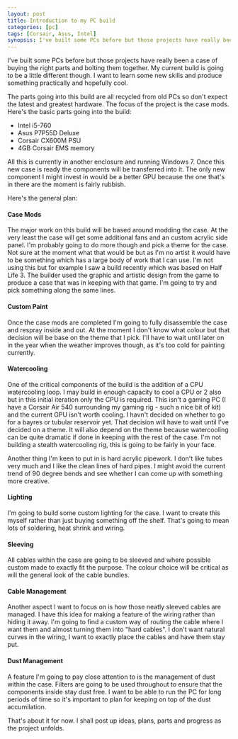 ```yaml
---
layout: post
title: Introduction to my PC build
categories: [pc]
tags: [Corsair, Asus, Intel]
synopsis: I've built some PCs before but those projects have really been a case of buying the right parts and bolting them together. My current build is going to be a little different though. I want to learn some new skills and produce something practically and hopefully cool.
---
```

I've built some PCs before but those projects have really been a case of buying the right parts and bolting them together. My current build is going to be a little different though. I want to learn some new skills and produce something practically and hopefully cool.

The parts going into this build are all recycled from old PCs so don't expect the latest and greatest hardware. The focus of the project is the case mods. Here's the basic parts going into the build:

* Intel i5-760
* Asus P7P55D Deluxe
* Corsair CX600M PSU
* 4GB Corsair EMS memory

All this is currently in another enclosure and running Windows 7. Once this new case is ready the components will be transferred into it. The only new component I might invest in would be a better GPU because the one that's in there are the moment is fairly rubbish.

Here's the general plan:

#### Case Mods
The major work on this build will be based around modding the case. At the very least the case will get some additional fans and an custom acrylic side panel. I'm probably going to do more though and pick a theme for the case. Not sure at the moment what that would be but as I'm no artist it would have to be something which has a large body of work that I can use. I'm not using this but for example I saw a build recently which was based on Half Life 3. The builder used the graphic and artistic design from the game to produce a case that was in keeping with that game. I'm going to try and pick something along the same lines.

#### Custom Paint
Once the case mods are completed I'm going to fully disassemble the case and respray inside and out. At the moment I don't know what colour but that decision will be base on the theme that I pick. I'll have to wait until later on in the year when the weather improves though, as it's too cold for painting currently.

#### Watercooling
One of the critical components of the build is the addition of a CPU watercooling loop. I may build in enough capacity to cool a CPU or 2 also but in this initial iteration only the CPU is required. This isn't a gaming PC (I have a Corsair Air 540 surrounding my gaming rig - such a nice bit of kit) and the current GPU isn't worth cooling. I havn't decided on whether to go for a bayres or tubular reservoir yet. That decision will have to wait until I've decided on a theme. It will also depend on the theme because watercooling can be quite dramatic if done in keeping with the rest of the case. I'm not building a stealth watercooling rig, this is going to be fairly in your face.

Another thing I'm keen to put in is hard acrylic pipework. I don't like tubes very much and I like the clean lines of hard pipes. I might avoid the current trend of 90 degree bends and see whether I can come up with something more creative.

#### Lighting
I'm going to build some custom lighting for the case. I want to create this myself rather than just buying something off the shelf. That's going to mean lots of soldering, heat shrink and wiring.

#### Sleeving
All cables within the case are going to be sleeved and where possible custom made to exactly fit the purpose. The colour choice will be critical as will the general look of the cable bundles.

#### Cable Management
Another aspect I want to focus on is how those neatly sleeved cables are managed. I have this idea for making a feature of the wiring rather than hiding it away. I'm going to find a custom way of routing the cable where I want them and almost turning them into "hard cables". I don't want natural curves in the wiring, I want to exactly place the cables and have them stay put.

#### Dust Management
A feature I'm going to pay close attention to is the management of dust within the case. Filters are going to be used throughout to ensure that the components inside stay dust free. I want to be able to run the PC for long periods of time so it's important to plan for keeping on top of the dust accumilation.

That's about it for now. I shall post up ideas, plans, parts and progress as the project unfolds.